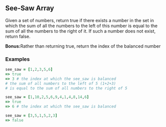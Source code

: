 ## See-Saw Array

Given a set of numbers, return true if there exists a number in the set in which the sum of all the numbers to the left of this number is equal to the sum of all the numbers to the right of it. If such a number does not exist, return false.

<strong>Bonus:</strong>Rather than returning true, return the index of the balanced number

### Examples

```ruby
see_saw = [1,2,3,5,6]
=> true
=> 3 # the index at which the see_saw is balanced
# the sum of all numbers to the left of 5 (1+2+3)
# is equal to the sum of all numbers to the right of 5

see_saw = [1,10,2,5,6,9,4,1,4,8,14,6]
=> true
=> 6 # the index at which the see_saw is balanced

see_saw = [3,5,1,5,2,3]
=> false

```

